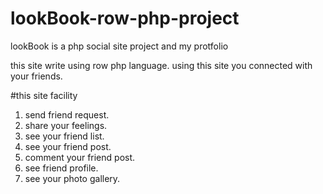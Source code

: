 # lookBook-row-php-project
lookBook is a php social site project and my protfolio

this site write using row php language. using this site you connected with your friends.

#this site facility

1. send friend request.
2. share your feelings.
3. see your friend list.
4. see your friend post.
5. comment your friend post.
6. see friend profile.
7. see your photo gallery.